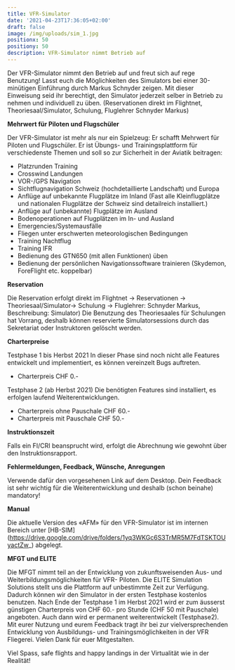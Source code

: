 ```yaml
---
title: VFR-Simulator
date: '2021-04-23T17:36:05+02:00'
draft: false
image: /img/uploads/sim_1.jpg
positionx: 50
positiony: 50
description: VFR-Simulator nimmt Betrieb auf
---
```

Der VFR-Simulator nimmt den Betrieb auf und freut sich auf rege Benutzung! Lasst euch die Möglichkeiten des Simulators bei einer 30-minütigen Einführung durch Markus Schnyder zeigen. Mit dieser Einweisung seid ihr berechtigt, den Simulator jederzeit selber in Betrieb zu nehmen und individuell zu üben. (Reservationen direkt im Flightnet, Theoriesaal/Simulator, Schulung, Fluglehrer Schnyder Markus) 

**Mehrwert für Piloten und Flugschüler**

Der VFR-Simulator ist mehr als nur ein Spielzeug: Er schafft Mehrwert für Piloten und Flugschüler. Er ist Übungs- und Trainingsplattform für verschiedenste Themen und soll so zur Sicherheit in der Aviatik beitragen: 

* Platzrunden Training 
* Crosswind Landungen 
* VOR-/GPS Navigation 
* Sichtflugnavigation Schweiz (hochdetaillierte Landschaft) und Europa 
* Anflüge auf unbekannte Flugplätze im Inland (Fast alle Kleinflugplätze und nationalen Flugplätze der Schweiz sind detailreich installiert.) 
* Anflüge auf (unbekannte) Flugplätze im Ausland 
* Bodenoperationen auf Flugplätzen im In- und Ausland 
* Emergencies/Systemausfälle 
* Fliegen unter erschwerten meteorologischen Bedingungen 
* Training Nachtflug 
* Training IFR 
* Bedienung des GTN650 (mit allen Funktionen) üben 
* Bedienung der persönlichen Navigationssoftware trainieren (Skydemon, ForeFlight etc. koppelbar) 

**Reservation**

Die Reservation erfolgt direkt im Flightnet -> Reservationen -> Theoriesaal/Simulator-> Schulung -> Fluglehrer: Schnyder Markus, Beschreibung: Simulator) 
Die Benutzung des Theoriesaales für Schulungen hat Vorrang, deshalb können reservierte Simulatorsessions durch das Sekretariat oder Instruktoren gelöscht werden. 

**Charterpreise**
 
Testphase 1 bis Herbst 2021 
In dieser Phase sind noch nicht alle Features entwickelt und implementiert, es können vereinzelt Bugs auftreten. 
* Charterpreis CHF 0.- 

Testphase 2 (ab Herbst 2021) 
Die benötigten Features sind installiert, es erfolgen laufend Weiterentwicklungen. 

* Charterpreis ohne Pauschale CHF 60.- 
* Charterpreis mit Pauschale CHF 50.- 

**Instruktionszeit** 

Falls ein FI/CRI beansprucht wird, erfolgt die Abrechnung wie gewohnt über den Instruktionsrapport.
 
**Fehlermeldungen, Feedback, Wünsche, Anregungen**
 
Verwende dafür den vorgesehenen Link auf dem Desktop. Dein Feedback ist sehr wichtig für die Weiterentwicklung und deshalb (schon beinahe) mandatory! 

**Manual**

Die aktuelle Version des «AFM» für den VFR-Simulator ist im internen Bereich unter [HB-SIM] (https://drive.google.com/drive/folders/1yq3WKGc6S3TrMR5M7FdTSKTOUyactZw_) abgelegt. 

**MFGT und ELITE**
 
Die MFGT nimmt teil an der Entwicklung von zukunftsweisenden Aus- und Weiterbildungsmöglichkeiten für VFR- Piloten. Die ELITE Simulation Solutions stellt uns die Plattform auf unbestimmte Zeit zur Verfügung. Dadurch können wir den Simulator in der ersten Testphase kostenlos benutzen. Nach Ende der Testphase 1 im Herbst 2021 wird er zum äusserst günstigen Charterpreis von CHF 60.- pro Stunde (CHF 50 mit Pauschale) angeboten. Auch dann wird er permanent weiterentwickelt (Testphase2). 
Mit eurer Nutzung und eurem Feedback tragt ihr bei zur vielversprechenden Entwicklung von Ausbildungs- und Trainingsmöglichkeiten in der VFR Fliegerei. Vielen Dank für euer Mitgestalten. 

Viel Spass, safe flights and happy landings in der Virtualität wie in der Realität!
